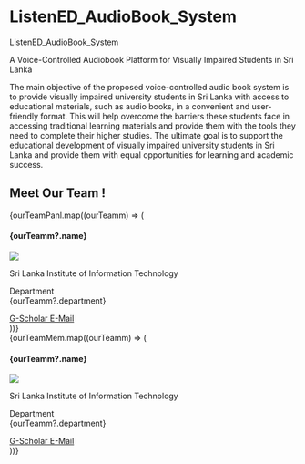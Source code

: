 # ListenED_AudioBook_System
ListenED_AudioBook_System

A Voice-Controlled Audiobook Platform for Visually Impaired Students in Sri Lanka

The main objective of the proposed voice-controlled audio book system is to provide visually impaired
university students in Sri Lanka with access to educational materials, such as audio books, in a
convenient and user-friendly format. This will help overcome the barriers these students face in
accessing traditional learning materials and provide them with the tools they need to complete their
higher studies. The ultimate goal is to support the educational development of visually impaired
university students in Sri Lanka and provide them with equal opportunities for learning and
academic success.

<section className='mt-5 meetteam' id='aboutus'>
            <h1 style={{ marginLeft: '8%' }}>Meet Our Team !</h1>
            <div className="container mt-5">
                <div className="row">
                    {ourTeamPanl.map((ourTeamm) => (
                        <div className="col-xs-12 col-sm-3">
                            <div className="card d-flex flex-column h-100">
                                <a className="img-card">
                                    <img src={ourTeamm?.image} alt='' />
                                </a>
                                <div className="card-content">
                                    <h4 className="card-title mb-3"> {ourTeamm?.name}</h4>
                                    <img className='mb-2' src={`https://img.shields.io/badge/-${ourTeamm?.position}-807e7e`} />
                                    <p style={{ fontSize: '14px' }}>
                                        Sri Lanka Institute of Information Technology
                                    </p>
                                    <p style={{ fontSize: '14px' }}>
                                        <span style={{ fontWeight: '700' }}>Department</span>
                                        <br />
                                        {ourTeamm?.department}
                                    </p>
                                </div>
                                <div className="card-read-more">
                                    <a href="/" style={{ fontSize: '14px', color: 'green' }} className="btn btn-link btn-block ms-2">
                                        <i className="fab fa-google me-1"></i> G-Scholar
                                    </a>
                                    <a href="/" style={{ fontSize: '14px', color: 'green' }} className="btn btn-link btn-block">
                                        <i className="fas fa-envelope-open-text me-1"></i> E-Mail
                                    </a>
                                </div>
                            </div>
                        </div>
                    ))}
                </div>
                <div className="row mt-5">
                    {ourTeamMem.map((ourTeamm) => (
                        <div className="col-xs-12 col-sm-3">
                            <div className="card d-flex flex-column h-100">
                                <a className="img-card">
                                    <img src={ourTeamm?.image} alt='' />
                                </a>
                                <div className="card-content">
                                    <h4 className="card-title mb-3"> {ourTeamm?.name}</h4>
                                    <img className='mb-2' src={`https://img.shields.io/badge/-${ourTeamm?.position}-807e7e`} />
                                    <p style={{ fontSize: '14px' }}>
                                        Sri Lanka Institute of Information Technology
                                    </p>
                                    <p style={{ fontSize: '14px' }}>
                                        <span style={{ fontWeight: '700' }}>Department</span>
                                        <br />
                                        {ourTeamm?.department}
                                    </p>
                                </div>
                                <div className="card-read-more">
                                    <a href="/" style={{ fontSize: '14px', color: 'green' }} className="btn btn-link btn-block ms-2">
                                        <i className="fab fa-google me-1"></i> G-Scholar
                                    </a>
                                    <a href="/" style={{ fontSize: '14px', color: 'green' }} className="btn btn-link btn-block">
                                        <i className="fas fa-envelope-open-text me-1"></i> E-Mail
                                    </a>
                                </div>
                            </div>
                        </div>
                    ))}
                </div>
            </div>
</section>
